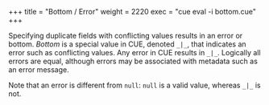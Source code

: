 +++
title = "Bottom / Error"
weight = 2220
exec = "cue eval -i bottom.cue"
+++

Specifying duplicate fields with conflicting values results in an error
or bottom.
_Bottom_ is a special value in CUE, denoted `_|_`, that indicates an
error such as conflicting values.
Any error in CUE results in `_|_`.
Logically all errors are equal, although errors may be associated with
metadata such as an error message.

Note that an error is different from `null`: `null` is a valid value,
whereas `_|_` is not.


